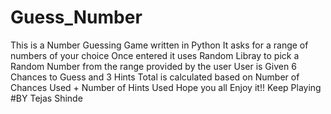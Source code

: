 # Guess_Number
This is a Number Guessing Game written in Python
It asks for a range of numbers of your choice
Once entered it uses Random Libray to pick a Random Number from the range provided by the user
User is Given 6 Chances to Guess and 3 Hints 
Total is calculated based on Number of Chances Used + Number of Hints Used
Hope you all Enjoy it!! Keep Playing
#BY Tejas Shinde
